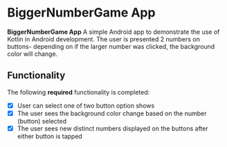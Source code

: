 # BiggerNumberGame App
**BiggerNumberGame App** A simple Android app to demonstrate the use of Kotlin in Android development. The user is presented 2 numbers on buttons- depending on if the larger number was clicked, the background color will change.
## Functionality
The following **required** functionality is completed:
* [x] User can select one of two button option shows
* [x] The user sees the background color change based on the number (button) selected
* [x] The user sees new distinct numbers displayed on the buttons after either button is tapped

